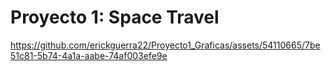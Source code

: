 # Proyecto 1: Space Travel
https://github.com/erickguerra22/Proyecto1_Graficas/assets/54110665/7be51c81-5b74-4a1a-aabe-74af003efe9e
